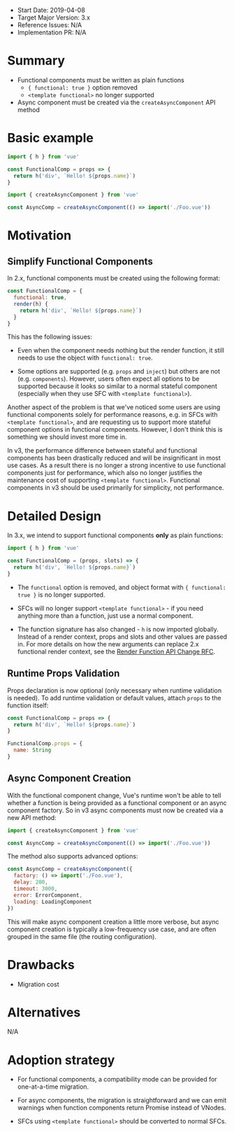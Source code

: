 - Start Date: 2019-04-08
- Target Major Version: 3.x
- Reference Issues: N/A
- Implementation PR: N/A

# Summary

- Functional components must be written as plain functions
  - `{ functional: true }` option removed
  - `<template functional>` no longer supported
- Async component must be created via the `createAsyncComponent` API method

# Basic example

``` js
import { h } from 'vue'

const FunctionalComp = props => {
  return h('div', `Hello! ${props.name}`)
}
```

``` js
import { createAsyncComponent } from 'vue'

const AsyncComp = createAsyncComponent(() => import('./Foo.vue'))
```

# Motivation

## Simplify Functional Components

In 2.x, functional components must be created using the following format:

``` js
const FunctionalComp = {
  functional: true,
  render(h) {
    return h('div', `Hello! ${props.name}`)
  }
}
```

This has the following issues:

- Even when the component needs nothing but the render function, it still needs to use the object with `functional: true`.

- Some options are supported (e.g. `props` and `inject`) but others are not (e.g. `components`). However, users often expect all options to be supported because it looks so similar to a normal stateful component (especially when they use SFC with `<template functional>`).

Another aspect of the problem is that we've noticed some users are using functional components solely for performance reasons, e.g. in SFCs with `<template functional>`, and are requesting us to support more stateful component options in functional components. However, I don't think this is something we should invest more time in.

In v3, the performance difference between stateful and functional components has been drastically reduced and will be insignificant in most use cases. As a result there is no longer a strong incentive to use functional components just for performance, which also no longer justifies the maintenance cost of supporting `<template functional>`. Functional components in v3 should be used primarily for simplicity, not performance.

# Detailed Design

In 3.x, we intend to support functional components **only** as plain functions:

``` js
import { h } from 'vue'

const FunctionalComp = (props, slots) => {
  return h('div', `Hello! ${props.name}`)
}
```

- The `functional` option is removed, and object format with `{ functional: true }` is no longer supported.

- SFCs will no longer support `<template functional>` - if you need anything more than a function, just use a normal component.

- The function signature has also changed - `h` is now imported globally. Instead of a render context, props and slots and other values are passed in. For more details on how the new arguments can replace 2.x functional render context, see the [Render Function API Change RFC](TODO).

## Runtime Props Validation

Props declaration is now optional (only necessary when runtime validation is needed). To add runtime validation or default values, attach `props` to the function itself:

``` js
const FunctionalComp = props => {
  return h('div', `Hello! ${props.name}`)
}

FunctionalComp.props = {
  name: String
}
```

## Async Component Creation

With the functional component change, Vue's runtime won't be able to tell whether a function is being provided as a functional component or an async component factory. So in v3 async components must now be created via a new API method:

``` js
import { createAsyncComponent } from 'vue'

const AsyncComp = createAsyncComponent(() => import('./Foo.vue'))
```

The method also supports advanced options:

``` js
const AsyncComp = createAsyncComponent({
  factory: () => import('./Foo.vue'),
  delay: 200,
  timeout: 3000,
  error: ErrorComponent,
  loading: LoadingComponent
})
```

This will make async component creation a little more verbose, but async component creation is typically a low-frequency use case, and are often grouped in the same file (the routing configuration).

# Drawbacks

- Migration cost

# Alternatives

N/A

# Adoption strategy

- For functional components, a compatibility mode can be provided for one-at-a-time migration.

- For async components, the migration is straightforward and we can emit warnings when function components return Promise instead of VNodes.

- SFCs using `<template functional>` should be converted to normal SFCs.
